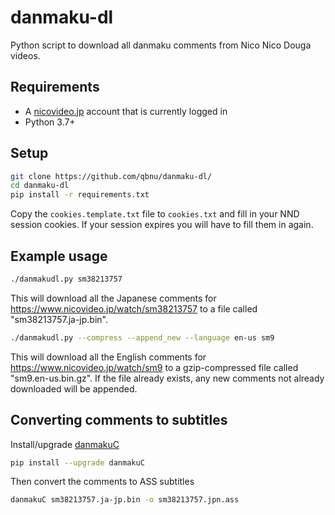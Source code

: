 # danmaku-dl
Python script to download all danmaku comments from Nico Nico Douga videos.

## Requirements

- A [nicovideo.jp](https://www.nicovideo.jp/) account that is currently logged in
- Python 3.7+

## Setup

```bash
git clone https://github.com/qbnu/danmaku-dl/
cd danmaku-dl
pip install -r requirements.txt
```
Copy the `cookies.template.txt` file to `cookies.txt` and fill in your NND session cookies.
If your session expires you will have to fill them in again.

## Example usage

```bash
./danmakudl.py sm38213757
```
This will download all the Japanese comments for https://www.nicovideo.jp/watch/sm38213757 to a file called "sm38213757.ja-jp.bin".

```bash
./danmakudl.py --compress --append_new --language en-us sm9
```
This will download all the English comments for https://www.nicovideo.jp/watch/sm9 to a gzip-compressed file called "sm9.en-us.bin.gz".
If the file already exists, any new comments not already downloaded will be appended.

## Converting comments to subtitles

Install/upgrade [danmakuC](https://github.com/HFrost0/danmakuC)
```bash
pip install --upgrade danmakuC
```

Then convert the comments to ASS subtitles
```bash
danmakuC sm38213757.ja-jp.bin -o sm38213757.jpn.ass
```
